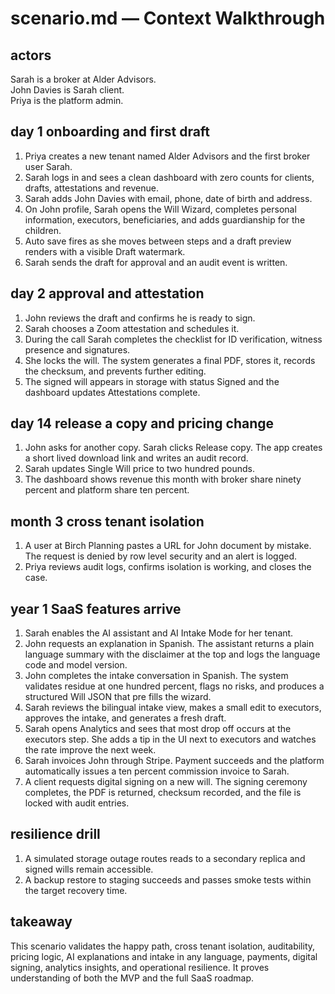 # scenario.md — Context Walkthrough

## actors
Sarah is a broker at Alder Advisors.  
John Davies is Sarah client.  
Priya is the platform admin.

## day 1 onboarding and first draft
1. Priya creates a new tenant named Alder Advisors and the first broker user Sarah.  
2. Sarah logs in and sees a clean dashboard with zero counts for clients, drafts, attestations and revenue.  
3. Sarah adds John Davies with email, phone, date of birth and address.  
4. On John profile, Sarah opens the Will Wizard, completes personal information, executors, beneficiaries, and adds guardianship for the children.  
5. Auto save fires as she moves between steps and a draft preview renders with a visible Draft watermark.  
6. Sarah sends the draft for approval and an audit event is written.

## day 2 approval and attestation
1. John reviews the draft and confirms he is ready to sign.  
2. Sarah chooses a Zoom attestation and schedules it.  
3. During the call Sarah completes the checklist for ID verification, witness presence and signatures.  
4. She locks the will. The system generates a final PDF, stores it, records the checksum, and prevents further editing.  
5. The signed will appears in storage with status Signed and the dashboard updates Attestations complete.

## day 14 release a copy and pricing change
1. John asks for another copy. Sarah clicks Release copy. The app creates a short lived download link and writes an audit record.  
2. Sarah updates Single Will price to two hundred pounds.  
3. The dashboard shows revenue this month with broker share ninety percent and platform share ten percent.

## month 3 cross tenant isolation
1. A user at Birch Planning pastes a URL for John document by mistake. The request is denied by row level security and an alert is logged.  
2. Priya reviews audit logs, confirms isolation is working, and closes the case.

## year 1 SaaS features arrive
1. Sarah enables the AI assistant and AI Intake Mode for her tenant.  
2. John requests an explanation in Spanish. The assistant returns a plain language summary with the disclaimer at the top and logs the language code and model version.  
3. John completes the intake conversation in Spanish. The system validates residue at one hundred percent, flags no risks, and produces a structured Will JSON that pre fills the wizard.  
4. Sarah reviews the bilingual intake view, makes a small edit to executors, approves the intake, and generates a fresh draft.  
5. Sarah opens Analytics and sees that most drop off occurs at the executors step. She adds a tip in the UI next to executors and watches the rate improve the next week.  
6. Sarah invoices John through Stripe. Payment succeeds and the platform automatically issues a ten percent commission invoice to Sarah.  
7. A client requests digital signing on a new will. The signing ceremony completes, the PDF is returned, checksum recorded, and the file is locked with audit entries.

## resilience drill
1. A simulated storage outage routes reads to a secondary replica and signed wills remain accessible.  
2. A backup restore to staging succeeds and passes smoke tests within the target recovery time.

## takeaway
This scenario validates the happy path, cross tenant isolation, auditability, pricing logic, AI explanations and intake in any language, payments, digital signing, analytics insights, and operational resilience. It proves understanding of both the MVP and the full SaaS roadmap.
